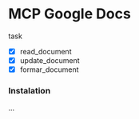 # MCP Google Docs

task

- [x] read_document
- [x] update_document
- [x] formar_document

### Instalation

...
